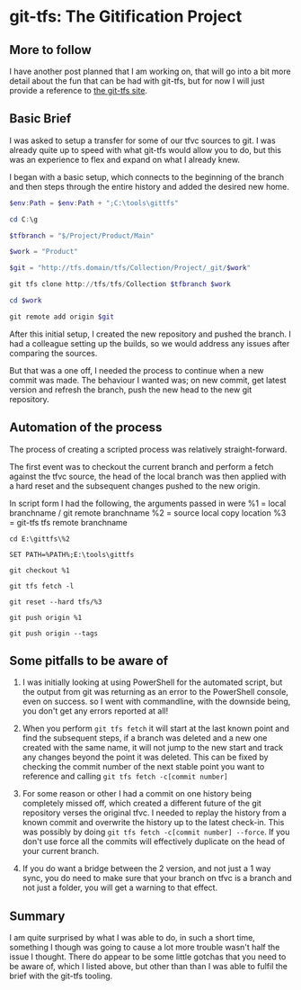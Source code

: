 # git-tfs: The Gitification Project

## More to follow

I have another post planned that I am working on, that will go into a bit more detail about the fun that can be had with git-tfs, but for now I will just provide a reference to [the git-tfs site](http://git-tfs.com/]).

## Basic Brief

I was asked to setup a transfer for some of our tfvc sources to git. I was already quite up to speed with what git-tfs would allow you to do, but this was an experience to flex and expand on what I already knew.

I began with a basic setup, which connects to the beginning of the branch and then steps through the entire history and added the desired new home.

```powershell
$env:Path = $env:Path + ";C:\tools\gittfs"

cd C:\g

$tfbranch = "$/Project/Product/Main"

$work = "Product"

$git = "http://tfs.domain/tfs/Collection/Project/_git/$work"

git tfs clone http://tfs/tfs/Collection $tfbranch $work

cd $work

git remote add origin $git
```

After this initial setup, I created the new repository and pushed the branch. I had a colleague setting up the builds, so we would address any issues after comparing the sources.

But that was a one off, I needed the process to continue when a new commit was made. The behaviour I wanted was; on new commit, get latest version and refresh the branch, push the new head to the new git repository.

## Automation of the process

The process of creating a scripted process was relatively straight-forward. 

The first event was to checkout the current branch and perform a fetch against the tfvc source, the head of the local branch was then applied with a hard reset and the subsequent changes pushed to the new origin.

In script form I had the following, the arguments passed in were 
%1 = local branchname / git remote branchname
%2 = source local copy location
%3 = git-tfs tfs remote branchname

```shell
cd E:\gittfs\%2

SET PATH=%PATH%;E:\tools\gittfs

git checkout %1

git tfs fetch -l

git reset --hard tfs/%3

git push origin %1

git push origin --tags
```

## Some pitfalls to be aware of

1. I was initially looking at using PowerShell for the automated script, but the output from git was returning as an error to the PowerShell console, even on success. so I went with commandline, with the downside being, you don't get any errors reported at all!

2. When you perform `git tfs fetch` it will start at the last known point and find the subsequent steps, if a branch was deleted and a new one created with the same name, it will not jump to the new start and track any changes beyond the point it was deleted. This can be fixed by checking the commit number of the next stable point you want to reference and calling `git tfs fetch -c[commit number]`

3. For some reason or other I had a commit on one history being completely missed off, which created a different future of the git repository verses the original tfvc. I needed to replay the history from a known commit and overwrite the history up to the latest check-in. This was possibly by doing `git tfs fetch -c[commit number] --force`. If you don't use force all the commits will effectively duplicate on the head of your current branch.

4. If you do want a bridge between the 2 version, and not just a 1 way sync, you do need to make sure that your branch on tfvc is a branch and not just a folder, you will get a warning to that effect.

## Summary

I am quite surprised by what I was able to do, in such a short time, something I though was going to cause a lot more trouble wasn't half the issue I thought. There do appear to be some little gotchas that you need to be aware of, which I listed above, but other than than I was able to fulfil the brief with the git-tfs tooling.